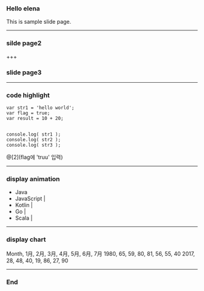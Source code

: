 ### Hello elena


This is sample slide page.


---


### silde page2


+++


### slide page3

---

### code highlight


```
var str1 = 'hello world';
var flag = true;
var result = 10 + 20;


console.log( str1 );
console.log( str2 );
console.log( str3 );
```
@[2](flag에 'truu' 입력)


---

### display animation


- Java
- JavaScript |
- Kotlin |
- Go |
- Scala |

---

### display chart


<canvas data-chart="radar">
    Month, 1月, 2月, 3月, 4月, 5月, 6月, 7月
    1980, 65, 59, 80, 81, 56, 55, 40
    2017, 28, 48, 40, 19, 86, 27, 90
</canvas>


---


### End
